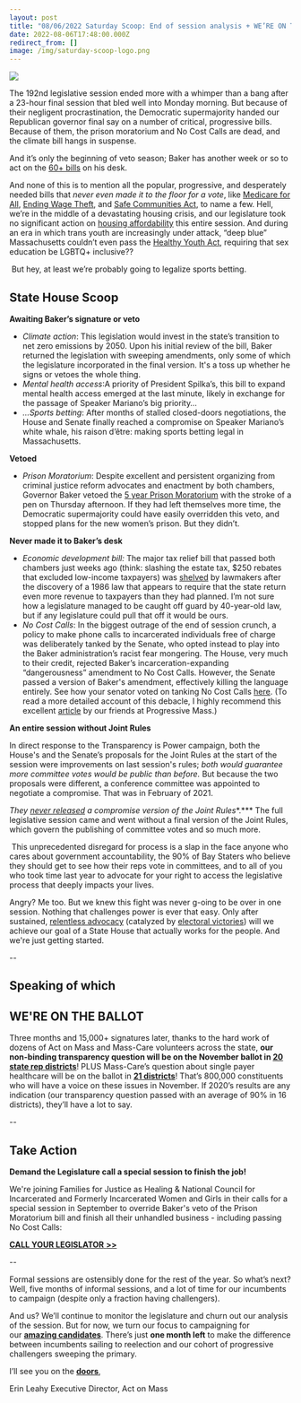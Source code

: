 ```yaml
---
layout: post
title: "08/06/2022 Saturday Scoop: End of session analysis + WE’RE ON THE BALLOT"
date: 2022-08-06T17:48:00.000Z
redirect_from: []
image: /img/saturday-scoop-logo.png
---
```

![](https://nvlupin.blob.core.windows.net/images/van/EA/EA007/1/90151/images/Saturday%20Scoop.png)

The 192nd legislative session ended more with a whimper than a bang after a 23-hour final session that bled well into Monday morning. But because of their negligent procrastination, the Democratic supermajority handed our Republican governor final say on a number of critical, progressive bills. Because of them, the prison moratorium and No Cost Calls are dead, and the climate bill hangs in suspense.

And it’s only the beginning of veto season; Baker has another week or so to act on the [60+ bills](https://click.everyaction.com/k/48882542/359942856/176383340?utm_medium=&nvep=ew0KICAiVGVuYW50VXJpIjogIm5ncHZhbjovL3Zhbi9FQS9FQTAwNy8xLzkwMTUxIiwNCiAgIkRpc3RyaWJ1dGlvblVuaXF1ZUlkIjogIjgwYmYxNGI3LWJlMTUtZWQxMS1iZDZlLTI4MTg3OGI4M2Q4YSIsDQogICJFbWFpbEFkZHJlc3MiOiAibm1hMjNAYnUuZWR1Ig0KfQ%3D%3D&hmac=ALppIdXkqKzOHuokW-MlovUCU7eOXTlKD2-NdYK4RWE=&emci=1f4f15cd-b115-ed11-bd6e-281878b83d8a&emdi=80bf14b7-be15-ed11-bd6e-281878b83d8a&ceid=21506428) on his desk.

And none of this is to mention all the popular, progressive, and desperately needed bills that *never even made it to the floor for a vote*, like [Medicare for All](https://click.everyaction.com/k/48882543/359942857/-1032844436?utm_medium=&nvep=ew0KICAiVGVuYW50VXJpIjogIm5ncHZhbjovL3Zhbi9FQS9FQTAwNy8xLzkwMTUxIiwNCiAgIkRpc3RyaWJ1dGlvblVuaXF1ZUlkIjogIjgwYmYxNGI3LWJlMTUtZWQxMS1iZDZlLTI4MTg3OGI4M2Q4YSIsDQogICJFbWFpbEFkZHJlc3MiOiAibm1hMjNAYnUuZWR1Ig0KfQ%3D%3D&hmac=ALppIdXkqKzOHuokW-MlovUCU7eOXTlKD2-NdYK4RWE=&emci=1f4f15cd-b115-ed11-bd6e-281878b83d8a&emdi=80bf14b7-be15-ed11-bd6e-281878b83d8a&ceid=21506428), [Ending Wage Theft](https://click.everyaction.com/k/48882544/359942858/-1684436765?utm_medium=&nvep=ew0KICAiVGVuYW50VXJpIjogIm5ncHZhbjovL3Zhbi9FQS9FQTAwNy8xLzkwMTUxIiwNCiAgIkRpc3RyaWJ1dGlvblVuaXF1ZUlkIjogIjgwYmYxNGI3LWJlMTUtZWQxMS1iZDZlLTI4MTg3OGI4M2Q4YSIsDQogICJFbWFpbEFkZHJlc3MiOiAibm1hMjNAYnUuZWR1Ig0KfQ%3D%3D&hmac=ALppIdXkqKzOHuokW-MlovUCU7eOXTlKD2-NdYK4RWE=&emci=1f4f15cd-b115-ed11-bd6e-281878b83d8a&emdi=80bf14b7-be15-ed11-bd6e-281878b83d8a&ceid=21506428), and [Safe Communities Act](https://click.everyaction.com/k/48882545/359942859/672723279?utm_medium=&nvep=ew0KICAiVGVuYW50VXJpIjogIm5ncHZhbjovL3Zhbi9FQS9FQTAwNy8xLzkwMTUxIiwNCiAgIkRpc3RyaWJ1dGlvblVuaXF1ZUlkIjogIjgwYmYxNGI3LWJlMTUtZWQxMS1iZDZlLTI4MTg3OGI4M2Q4YSIsDQogICJFbWFpbEFkZHJlc3MiOiAibm1hMjNAYnUuZWR1Ig0KfQ%3D%3D&hmac=ALppIdXkqKzOHuokW-MlovUCU7eOXTlKD2-NdYK4RWE=&emci=1f4f15cd-b115-ed11-bd6e-281878b83d8a&emdi=80bf14b7-be15-ed11-bd6e-281878b83d8a&ceid=21506428), to name a few. Hell, we’re in the middle of a devastating housing crisis, and our legislature took no significant action on [housing affordability](https://click.everyaction.com/k/48882546/359942860/77836816?utm_medium=&nvep=ew0KICAiVGVuYW50VXJpIjogIm5ncHZhbjovL3Zhbi9FQS9FQTAwNy8xLzkwMTUxIiwNCiAgIkRpc3RyaWJ1dGlvblVuaXF1ZUlkIjogIjgwYmYxNGI3LWJlMTUtZWQxMS1iZDZlLTI4MTg3OGI4M2Q4YSIsDQogICJFbWFpbEFkZHJlc3MiOiAibm1hMjNAYnUuZWR1Ig0KfQ%3D%3D&hmac=ALppIdXkqKzOHuokW-MlovUCU7eOXTlKD2-NdYK4RWE=&emci=1f4f15cd-b115-ed11-bd6e-281878b83d8a&emdi=80bf14b7-be15-ed11-bd6e-281878b83d8a&ceid=21506428) this entire session. And during an era in which trans youth are increasingly under attack, “deep blue” Massachusetts couldn’t even pass the [Healthy Youth Act](https://click.everyaction.com/k/48882547/359942861/-1421864524?utm_medium=&nvep=ew0KICAiVGVuYW50VXJpIjogIm5ncHZhbjovL3Zhbi9FQS9FQTAwNy8xLzkwMTUxIiwNCiAgIkRpc3RyaWJ1dGlvblVuaXF1ZUlkIjogIjgwYmYxNGI3LWJlMTUtZWQxMS1iZDZlLTI4MTg3OGI4M2Q4YSIsDQogICJFbWFpbEFkZHJlc3MiOiAibm1hMjNAYnUuZWR1Ig0KfQ%3D%3D&hmac=ALppIdXkqKzOHuokW-MlovUCU7eOXTlKD2-NdYK4RWE=&emci=1f4f15cd-b115-ed11-bd6e-281878b83d8a&emdi=80bf14b7-be15-ed11-bd6e-281878b83d8a&ceid=21506428), requiring that sex education be LGBTQ+ inclusive??

 But hey, at least we’re probably going to legalize sports betting.

## **State House Scoop**

**Awaiting Baker’s signature or veto**

* *Climate action*: This legislation would invest in the state’s transition to net zero emissions by 2050. Upon his initial review of the bill, Baker returned the legislation with sweeping amendments, only some of which the legislature incorporated in the final version. It's a toss up whether he signs or vetoes the whole thing.
* *Mental health access*:A priority of President Spilka’s, this bill to expand mental health access emerged at the last minute, likely in exchange for the passage of Speaker Mariano’s big priority…
* *…Sports betting*: After months of stalled closed-doors negotiations, the House and Senate finally reached a compromise on Speaker Mariano’s white whale, his raison d’être: making sports betting legal in Massachusetts. 

**Vetoed**

* *Prison Moratorium*: Despite excellent and persistent organizing from criminal justice reform advocates and enactment by both chambers, Governor Baker vetoed the [5 year Prison Moratorium](https://click.everyaction.com/k/48882548/359942862/1807227186?utm_medium=&nvep=ew0KICAiVGVuYW50VXJpIjogIm5ncHZhbjovL3Zhbi9FQS9FQTAwNy8xLzkwMTUxIiwNCiAgIkRpc3RyaWJ1dGlvblVuaXF1ZUlkIjogIjgwYmYxNGI3LWJlMTUtZWQxMS1iZDZlLTI4MTg3OGI4M2Q4YSIsDQogICJFbWFpbEFkZHJlc3MiOiAibm1hMjNAYnUuZWR1Ig0KfQ%3D%3D&hmac=ALppIdXkqKzOHuokW-MlovUCU7eOXTlKD2-NdYK4RWE=&emci=1f4f15cd-b115-ed11-bd6e-281878b83d8a&emdi=80bf14b7-be15-ed11-bd6e-281878b83d8a&ceid=21506428) with the stroke of a pen on Thursday afternoon. If they had left themselves more time, the Democratic supermajority could have easily overridden this veto, and stopped plans for the new women’s prison. But they didn’t.

**Never made it to Baker’s desk**

* *Economic development bill:* The major tax relief bill that passed both chambers just weeks ago (think: slashing the estate tax, $250 rebates that excluded low-income taxpayers) was [shelved](https://click.everyaction.com/k/48882549/359942863/1210962550?utm_medium=&nvep=ew0KICAiVGVuYW50VXJpIjogIm5ncHZhbjovL3Zhbi9FQS9FQTAwNy8xLzkwMTUxIiwNCiAgIkRpc3RyaWJ1dGlvblVuaXF1ZUlkIjogIjgwYmYxNGI3LWJlMTUtZWQxMS1iZDZlLTI4MTg3OGI4M2Q4YSIsDQogICJFbWFpbEFkZHJlc3MiOiAibm1hMjNAYnUuZWR1Ig0KfQ%3D%3D&hmac=ALppIdXkqKzOHuokW-MlovUCU7eOXTlKD2-NdYK4RWE=&emci=1f4f15cd-b115-ed11-bd6e-281878b83d8a&emdi=80bf14b7-be15-ed11-bd6e-281878b83d8a&ceid=21506428) by lawmakers after the discovery of a 1986 law that appears to require that the state return even more revenue to taxpayers than they had planned. I’m not sure how a legislature managed to be caught off guard by 40-year-old law, but if any legislature could pull that off it would be ours.
* *No Cost Calls*: In the biggest outrage of the end of session crunch, a policy to make phone calls to incarcerated individuals free of charge was deliberately tanked by the Senate, who opted instead to play into the Baker administration’s racist fear mongering. The House, very much to their credit, rejected Baker’s incarceration-expanding “dangerousness” amendment to No Cost Calls. However, the Senate passed a version of Baker's amendment, effectively killing the language entirely. See how your senator voted on tanking No Cost Calls [here](https://click.everyaction.com/k/48882550/359942864/845671565?utm_medium=&nvep=ew0KICAiVGVuYW50VXJpIjogIm5ncHZhbjovL3Zhbi9FQS9FQTAwNy8xLzkwMTUxIiwNCiAgIkRpc3RyaWJ1dGlvblVuaXF1ZUlkIjogIjgwYmYxNGI3LWJlMTUtZWQxMS1iZDZlLTI4MTg3OGI4M2Q4YSIsDQogICJFbWFpbEFkZHJlc3MiOiAibm1hMjNAYnUuZWR1Ig0KfQ%3D%3D&hmac=ALppIdXkqKzOHuokW-MlovUCU7eOXTlKD2-NdYK4RWE=&emci=1f4f15cd-b115-ed11-bd6e-281878b83d8a&emdi=80bf14b7-be15-ed11-bd6e-281878b83d8a&ceid=21506428). (To read a more detailed account of this debacle, I highly recommend this excellent [article](https://click.everyaction.com/k/48882551/359942865/1087716167?utm_medium=&nvep=ew0KICAiVGVuYW50VXJpIjogIm5ncHZhbjovL3Zhbi9FQS9FQTAwNy8xLzkwMTUxIiwNCiAgIkRpc3RyaWJ1dGlvblVuaXF1ZUlkIjogIjgwYmYxNGI3LWJlMTUtZWQxMS1iZDZlLTI4MTg3OGI4M2Q4YSIsDQogICJFbWFpbEFkZHJlc3MiOiAibm1hMjNAYnUuZWR1Ig0KfQ%3D%3D&hmac=ALppIdXkqKzOHuokW-MlovUCU7eOXTlKD2-NdYK4RWE=&emci=1f4f15cd-b115-ed11-bd6e-281878b83d8a&emdi=80bf14b7-be15-ed11-bd6e-281878b83d8a&ceid=21506428) by our friends at Progressive Mass.) 

**An entire session without Joint Rules**

In direct response to the Transparency is Power campaign, both the House's and the Senate’s proposals for the Joint Rules at the start of the session were improvements on last session's rules; *both would guarantee more committee votes would be public than before.* But because the two proposals were different, a conference committee was appointed to negotiate a compromise. That was in February of 2021. 

*They [never released](https://click.everyaction.com/k/48882552/359942866/-1991874767?utm_medium=&nvep=ew0KICAiVGVuYW50VXJpIjogIm5ncHZhbjovL3Zhbi9FQS9FQTAwNy8xLzkwMTUxIiwNCiAgIkRpc3RyaWJ1dGlvblVuaXF1ZUlkIjogIjgwYmYxNGI3LWJlMTUtZWQxMS1iZDZlLTI4MTg3OGI4M2Q4YSIsDQogICJFbWFpbEFkZHJlc3MiOiAibm1hMjNAYnUuZWR1Ig0KfQ%3D%3D&hmac=ALppIdXkqKzOHuokW-MlovUCU7eOXTlKD2-NdYK4RWE=&emci=1f4f15cd-b115-ed11-bd6e-281878b83d8a&emdi=80bf14b7-be15-ed11-bd6e-281878b83d8a&ceid=21506428) a compromise version of the Joint Rules**.*** The full legislative session came and went without a final version of the Joint Rules, which govern the publishing of committee votes and so much more.

 This unprecedented disregard for process is a slap in the face anyone who cares about government accountability, the 90% of Bay Staters who believe they should get to see how their reps vote in committees, and to all of you who took time last year to advocate for your right to access the legislative process that deeply impacts your lives. 

Angry? Me too. But we knew this fight was never g-oing to be over in one session. Nothing that challenges power is ever that easy. Only after sustained, [relentless advocacy](https://click.everyaction.com/k/48882553/359942867/-1708580706?utm_medium=&nvep=ew0KICAiVGVuYW50VXJpIjogIm5ncHZhbjovL3Zhbi9FQS9FQTAwNy8xLzkwMTUxIiwNCiAgIkRpc3RyaWJ1dGlvblVuaXF1ZUlkIjogIjgwYmYxNGI3LWJlMTUtZWQxMS1iZDZlLTI4MTg3OGI4M2Q4YSIsDQogICJFbWFpbEFkZHJlc3MiOiAibm1hMjNAYnUuZWR1Ig0KfQ%3D%3D&hmac=ALppIdXkqKzOHuokW-MlovUCU7eOXTlKD2-NdYK4RWE=&emci=1f4f15cd-b115-ed11-bd6e-281878b83d8a&emdi=80bf14b7-be15-ed11-bd6e-281878b83d8a&ceid=21506428) (catalyzed by [electoral victories](https://click.everyaction.com/k/48882554/359942868/-1345219737?utm_medium=&nvep=ew0KICAiVGVuYW50VXJpIjogIm5ncHZhbjovL3Zhbi9FQS9FQTAwNy8xLzkwMTUxIiwNCiAgIkRpc3RyaWJ1dGlvblVuaXF1ZUlkIjogIjgwYmYxNGI3LWJlMTUtZWQxMS1iZDZlLTI4MTg3OGI4M2Q4YSIsDQogICJFbWFpbEFkZHJlc3MiOiAibm1hMjNAYnUuZWR1Ig0KfQ%3D%3D&hmac=ALppIdXkqKzOHuokW-MlovUCU7eOXTlKD2-NdYK4RWE=&emci=1f4f15cd-b115-ed11-bd6e-281878b83d8a&emdi=80bf14b7-be15-ed11-bd6e-281878b83d8a&ceid=21506428)) will we achieve our goal of a State House that actually works for the people. And we're just getting started.

\--

## **Speaking of which**   

## WE'RE ON THE BALLOT

Three months and 15,000+ signatures later, thanks to the hard work of dozens of Act on Mass and Mass-Care volunteers across the state, **our non-binding transparency question will be on the November ballot in [20 state rep districts](https://click.everyaction.com/k/48882555/359942869/-434290575?utm_medium=&nvep=ew0KICAiVGVuYW50VXJpIjogIm5ncHZhbjovL3Zhbi9FQS9FQTAwNy8xLzkwMTUxIiwNCiAgIkRpc3RyaWJ1dGlvblVuaXF1ZUlkIjogIjgwYmYxNGI3LWJlMTUtZWQxMS1iZDZlLTI4MTg3OGI4M2Q4YSIsDQogICJFbWFpbEFkZHJlc3MiOiAibm1hMjNAYnUuZWR1Ig0KfQ%3D%3D&hmac=ALppIdXkqKzOHuokW-MlovUCU7eOXTlKD2-NdYK4RWE=&emci=1f4f15cd-b115-ed11-bd6e-281878b83d8a&emdi=80bf14b7-be15-ed11-bd6e-281878b83d8a&ceid=21506428#gid=0)**! PLUS Mass-Care’s question about single payer healthcare will be on the ballot in **[21 districts](https://click.everyaction.com/k/48882556/359942870/-434290575?utm_medium=&nvep=ew0KICAiVGVuYW50VXJpIjogIm5ncHZhbjovL3Zhbi9FQS9FQTAwNy8xLzkwMTUxIiwNCiAgIkRpc3RyaWJ1dGlvblVuaXF1ZUlkIjogIjgwYmYxNGI3LWJlMTUtZWQxMS1iZDZlLTI4MTg3OGI4M2Q4YSIsDQogICJFbWFpbEFkZHJlc3MiOiAibm1hMjNAYnUuZWR1Ig0KfQ%3D%3D&hmac=ALppIdXkqKzOHuokW-MlovUCU7eOXTlKD2-NdYK4RWE=&emci=1f4f15cd-b115-ed11-bd6e-281878b83d8a&emdi=80bf14b7-be15-ed11-bd6e-281878b83d8a&ceid=21506428#gid=0)**! That’s 800,000 constituents who will have a voice on these issues in November. If 2020’s results are any indication (our transparency question passed with an average of 90% in 16 districts), they’ll have a lot to say.

\--

## **Take Action**

**Demand the Legislature call a special session to finish the job!**

We're joining Families for Justice as Healing & National Council for Incarcerated and Formerly Incarcerated Women and Girls in their calls for a special session in September to override Baker's veto of the Prison Moratorium bill and finish all their unhandled business - including passing No Cost Calls:

[**CALL YOUR LEGISLATOR** **\>>**](https://click.everyaction.com/k/48882557/359942871/-1024748391?urp=gmail_link&utm_medium=&nvep=ew0KICAiVGVuYW50VXJpIjogIm5ncHZhbjovL3Zhbi9FQS9FQTAwNy8xLzkwMTUxIiwNCiAgIkRpc3RyaWJ1dGlvblVuaXF1ZUlkIjogIjgwYmYxNGI3LWJlMTUtZWQxMS1iZDZlLTI4MTg3OGI4M2Q4YSIsDQogICJFbWFpbEFkZHJlc3MiOiAibm1hMjNAYnUuZWR1Ig0KfQ%3D%3D&hmac=ALppIdXkqKzOHuokW-MlovUCU7eOXTlKD2-NdYK4RWE=&emci=1f4f15cd-b115-ed11-bd6e-281878b83d8a&emdi=80bf14b7-be15-ed11-bd6e-281878b83d8a&ceid=21506428)

\--

Formal sessions are ostensibly done for the rest of the year. So what’s next? Well, five months of informal sessions, and a lot of time for our incumbents to campaign (despite only a fraction having challengers). 

And us? We’ll continue to monitor the legislature and churn out our analysis of the session. But for now, we turn our focus to campaigning for our **[amazing candidates](https://click.everyaction.com/k/48882558/359942872/-1345219737?utm_medium=&nvep=ew0KICAiVGVuYW50VXJpIjogIm5ncHZhbjovL3Zhbi9FQS9FQTAwNy8xLzkwMTUxIiwNCiAgIkRpc3RyaWJ1dGlvblVuaXF1ZUlkIjogIjgwYmYxNGI3LWJlMTUtZWQxMS1iZDZlLTI4MTg3OGI4M2Q4YSIsDQogICJFbWFpbEFkZHJlc3MiOiAibm1hMjNAYnUuZWR1Ig0KfQ%3D%3D&hmac=ALppIdXkqKzOHuokW-MlovUCU7eOXTlKD2-NdYK4RWE=&emci=1f4f15cd-b115-ed11-bd6e-281878b83d8a&emdi=80bf14b7-be15-ed11-bd6e-281878b83d8a&ceid=21506428)**. There’s just **one month left** to make the difference between incumbents sailing to reelection and our cohort of progressive challengers sweeping the primary. 

I’ll see you on the **[doors](https://click.everyaction.com/k/48882559/359942873/-1735335205?utm_medium=&nvep=ew0KICAiVGVuYW50VXJpIjogIm5ncHZhbjovL3Zhbi9FQS9FQTAwNy8xLzkwMTUxIiwNCiAgIkRpc3RyaWJ1dGlvblVuaXF1ZUlkIjogIjgwYmYxNGI3LWJlMTUtZWQxMS1iZDZlLTI4MTg3OGI4M2Q4YSIsDQogICJFbWFpbEFkZHJlc3MiOiAibm1hMjNAYnUuZWR1Ig0KfQ%3D%3D&hmac=ALppIdXkqKzOHuokW-MlovUCU7eOXTlKD2-NdYK4RWE=&emci=1f4f15cd-b115-ed11-bd6e-281878b83d8a&emdi=80bf14b7-be15-ed11-bd6e-281878b83d8a&ceid=21506428)**,

Erin Leahy Executive Director, Act on Mass